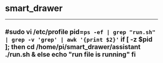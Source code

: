 # smart_drawer
----------------------------------------------------------
#sudo vi /etc/profile
pid=`ps -ef | grep "run.sh" | grep -v 'grep' | awk '{print $2}'`
if [ -z $pid ]; then
  cd /home/pi/smart_drawer/assistant
  ./run.sh &
else
  echo "run file is running"
fi
----------------------------------------------------------
